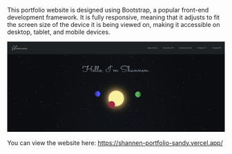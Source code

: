 This portfolio website is designed using Bootstrap, a popular front-end development framework. It is fully responsive, meaning that it adjusts to fit the screen size of the device it is being viewed on, making it accessible on desktop, tablet, and mobile devices.

![Portfolio Screenshot](assets/images/portfolio-website-image.png)

You can view the website here:
https://shannen-portfolio-sandy.vercel.app/
